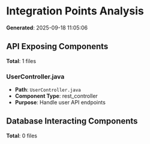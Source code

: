 # Integration Points Analysis

**Generated**: 2025-09-18 11:05:06

## API Exposing Components

**Total**: 1 files

### UserController.java
- **Path**: `UserController.java`
- **Component Type**: rest_controller
- **Purpose**: Handle user API endpoints

## Database Interacting Components

**Total**: 0 files

